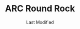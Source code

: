 ---
layout: location-page
date: Last Modified
description: "Local COVID-19 testing is available at ARC Round Rock in Round Rock, Texas, USA."
permalink: "locations/texas/round-rock/arc-round-rock/"
tags:
  - locations
  - texas
title: ARC Round Rock
state: Texas
stateAbbr: TX
hood: "Round Rock"
address: "940 Hesters Crossing"
city: "Round Rock"
zip: "78681"
mapUrl: "http://maps.apple.com/?q=ARC+Round+Rock&address=940+Hesters+Crossing,Round+Rock,Texas,78681"
locationType: Drive-thru
phone: "512-244-9024"
website: "https://www.austinregionalclinic.com/make-an-appointment/"
onlineBooking: true
closed: undefined
closedUpdate: April 16th, 2020
notes: "By appointment only. Requires phone screen."
days: Weekdays
hours: 8AM-7PM
altDays: Weekends
altHours: 8AM-5PM
ctaMessage: Schedule a test
ctaUrl: "https://www.austinregionalclinic.com/make-an-appointment/"
---